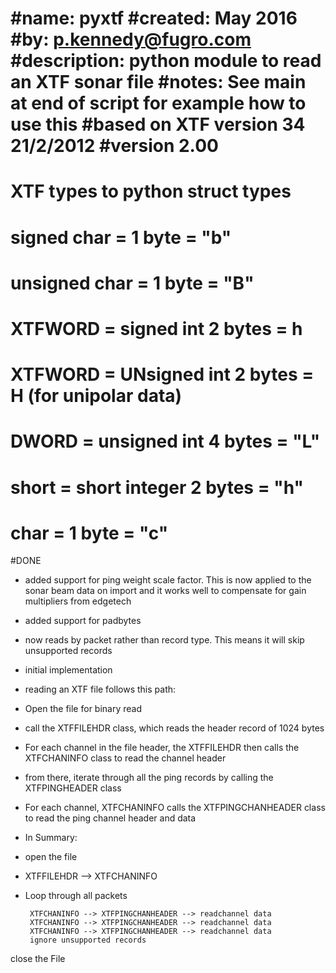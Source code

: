 #name:          pyxtf
#created:       May 2016
#by:            p.kennedy@fugro.com
#description:   python module to read an XTF sonar file
#notes:         See main at end of script for example how to use this
#based on XTF version 34 21/2/2012
#version 2.00
=============

# XTF types to python struct types
# signed char = 1 byte = "b"
# unsigned char = 1 byte = "B"
# XTFWORD = signed int 2 bytes = h
# XTFWORD = UNsigned int 2 bytes = H (for unipolar data)
# DWORD = unsigned int 4 bytes = "L"
# short = short integer 2 bytes = "h"
# char = 1 byte = "c"

#DONE
* added support for ping weight scale factor.  This is now applied to the sonar beam data on import and it works well to compensate for gain multipliers from edgetech 
* added support for padbytes
* now reads by packet rather than record type.  This means it will skip unsupported records 
* initial implementation
* reading an XTF file follows this path:
* Open the file for binary read
* call the XTFFILEHDR class, which reads the header record of 1024 bytes
* For each channel in the file header, the XTFFILEHDR then calls the XTFCHANINFO class to read the channel header
* from there, iterate through all the ping records by calling the XTFPINGHEADER class
* For each channel, XTFCHANINFO calls the XTFPINGCHANHEADER class to read the ping channel header and data
* In Summary:
* open the file
* XTFFILEHDR --> XTFCHANINFO 
* Loop through all packets

       XTFCHANINFO --> XTFPINGCHANHEADER --> readchannel data
       XTFCHANINFO --> XTFPINGCHANHEADER --> readchannel data
       XTFCHANINFO --> XTFPINGCHANHEADER --> readchannel data
       ignore unsupported records
 close the File
 
